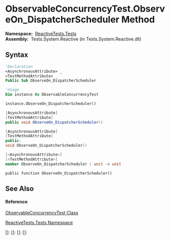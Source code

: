 # ObservableConcurrencyTest.ObserveOn\_DispatcherScheduler Method

**Namespace:**  [ReactiveTests.Tests](ReactiveTests.Tests\ReactiveTests.Tests.md)  
**Assembly:**  Tests.System.Reactive (in Tests.System.Reactive.dll)

## Syntax

```vb
'Declaration
<AsynchronousAttribute> _
<TestMethodAttribute> _
Public Sub ObserveOn_DispatcherScheduler
```

```vb
'Usage
Dim instance As ObservableConcurrencyTest

instance.ObserveOn_DispatcherScheduler()
```

```csharp
[AsynchronousAttribute]
[TestMethodAttribute]
public void ObserveOn_DispatcherScheduler()
```

```c++
[AsynchronousAttribute]
[TestMethodAttribute]
public:
void ObserveOn_DispatcherScheduler()
```

```fsharp
[<AsynchronousAttribute>]
[<TestMethodAttribute>]
member ObserveOn_DispatcherScheduler : unit -> unit 
```

```jscript
public function ObserveOn_DispatcherScheduler()
```

## See Also

#### Reference

[ObservableConcurrencyTest Class](ObservableConcurrencyTest\ObservableConcurrencyTest.md)

[ReactiveTests.Tests Namespace](ReactiveTests.Tests\ReactiveTests.Tests.md)

[]: 
[]: 
[]: 
[]: 